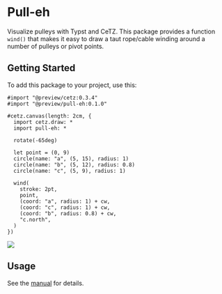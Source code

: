 # Pull-eh

Visualize pulleys with Typst and CeTZ. This package provides a function `wind()` that makes it easy
to draw a taut rope/cable winding around a number of pulleys or pivot points.

## Getting Started

To add this package to your project, use this:

```typ
#import "@preview/cetz:0.3.4"
#import "@preview/pull-eh:0.1.0"

#cetz.canvas(length: 2cm, {
  import cetz.draw: *
  import pull-eh: *

  rotate(-65deg)

  let point = (0, 9)
  circle(name: "a", (5, 15), radius: 1)
  circle(name: "b", (5, 12), radius: 0.8)
  circle(name: "c", (5, 9), radius: 1)

  wind(
    stroke: 2pt,
    point,
    (coord: "a", radius: 1) + cw,
    (coord: "c", radius: 1) + cw,
    (coord: "b", radius: 0.8) + cw,
    "c.north",
  )
})
```

<picture>
  <source media="(prefers-color-scheme: dark)" srcset="./thumbnail-dark.svg">
  <img src="./thumbnail-light.svg">
</picture>

## Usage

See the [manual](docs/manual.pdf) for details.
